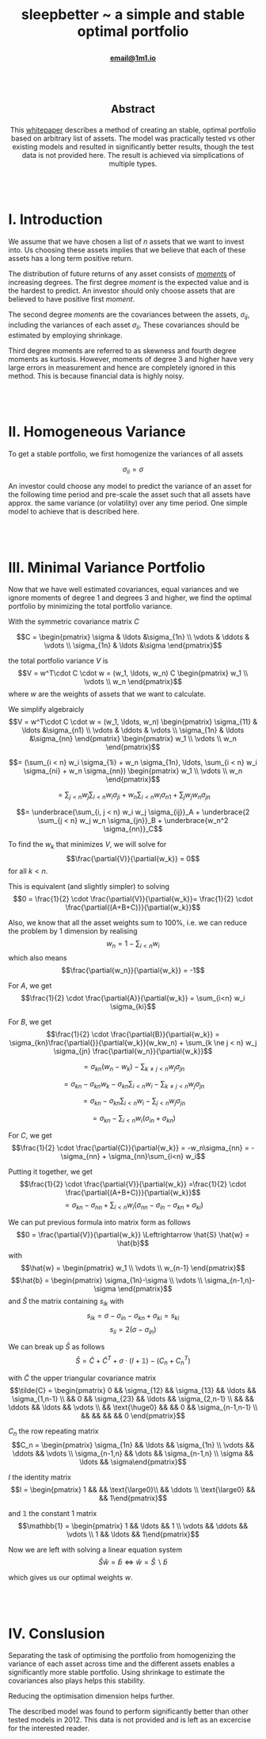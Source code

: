 # <b><p align="center">sleepbetter ~ a simple and stable optimal portfolio</p></b>
#### <p align="center">[email@1m1.io](https://github.com/2i2i/whitepaper/blob/main/Notes.md#acknowledgement)</p>

<br></br>
## <p align="center">Abstract</p>
<p align="center">This <a href="https://github.com/2i2i/whitepaper/blob/main/Notes.md#whitepaper">whitepaper</a> describes a method of creating an stable, optimal portfolio based on arbitrary list of assets. The model was practically tested vs other existing models and resulted in significantly better results, though the test data is not provided here. The result is achieved via simplications of multiple types.</p>
<br></br>

# <b>I. Introduction</b>

We assume that we have chosen a list of $n$ assets that we want to invest into. Us choosing these assets implies that we believe that each of these assets has a long term positive return.

The distribution of future returns of any asset consists of <a href=https://en.wikipedia.org/wiki/Moment_(mathematics)>*moment*s</a> of increasing degrees. The first degree *moment* is the expected value and is the hardest to predict. An investor should only choose assets that are believed to have positive first *moment*.

The second degree *moment*s are the covariances between the assets, $\sigma_{ij}$, including the variances of each asset $\sigma_{ii}$. These covariances should be estimated by employing <a>shrinkage</a>.

Third degree moments are referred to as skewness and fourth degree moments as kurtosis. However, moments of degree 3 and higher have very large errors in measurement and hence are completely ignored in this method. This is because financial data is highly noisy.

<br></br>
# <b>II. Homogeneous Variance</b>

To get a stable portfolio, we first homogenize the variances of all assets

$$\sigma_{ii} = \sigma$$

An investor could choose any model to predict the variance of an asset for the following time period and pre-scale the asset such that all assets have approx. the same variance (or volatility) over any time period. One simple model to achieve that is described <a>here</a>.

<br></br>
# <b>III. Minimal Variance Portfolio</b>

Now that we have well estimated covariances, equal variances and we ignore moments of degree 1 and degrees 3 and higher, we find the optimal portfolio by minimizing the total portfolio variance.

With the symmetric covariance matrix $C$

$$C = \begin{pmatrix} \sigma & \ldots &\sigma_{1n} \\ \vdots & \ddots & \vdots \\ \sigma_{1n} & \ldots &\sigma \end{pmatrix}$$

the total portfolio variance $V$ is
$$V = w^T\cdot C \cdot w = (w_1, \ldots, w_n) C \begin{pmatrix} w_1 \\ \vdots \\ w_n \end{pmatrix}$$
where $w$ are the weights of assets that we want to calculate.

We simplify algebraicly
$$V = w^T\cdot C \cdot w = (w_1, \ldots, w_n) \begin{pmatrix} \sigma_{11} & \ldots &\sigma_{n1} \\ \vdots & \ddots & \vdots \\ \sigma_{1n} & \ldots &\sigma_{nn} \end{pmatrix} \begin{pmatrix} w_1 \\ \vdots \\ w_n \end{pmatrix}$$

$$= (\sum_{i < n} w_i \sigma_{1i} + w_n \sigma_{1n}, \ldots, \sum_{i < n} w_i \sigma_{ni} + w_n \sigma_{nn}) \begin{pmatrix} w_1 \\ \vdots \\ w_n \end{pmatrix}$$

$$= \sum_{j < n} w_j \sum_{i < n} w_i \sigma_{ji} + w_n \sum_{i < n} w_i \sigma_{n1} + \sum_j w_j w_n \sigma_{jn}$$

$$= \underbrace{\sum_{i, j < n} w_i w_j \sigma_{ij}}_A + \underbrace{2 \sum_{j < n} w_j w_n \sigma_{jn}}_B + \underbrace{w_n^2 \sigma_{nn}}_C$$

To find the $w_k$ that minimizes $V$, we will solve for
$$\frac{\partial{V}}{\partial{w_k}} = 0$$
for all $k<n$.

This is equivalent (and slightly simpler) to solving
$$0 = \frac{1}{2} \cdot \frac{\partial{V}}{\partial{w_k}}= \frac{1}{2} \cdot \frac{\partial{(A+B+C)}}{\partial{w_k}}$$

Also, we know that all the asset weights sum to 100%, i.e. we can reduce the problem by 1 dimension by realising
$$ w_n = 1 - \sum_{i<n} w_i $$
which also means
$$\frac{\partial{w_n}}{\partial{w_k}} = -1$$

For $A$, we get
$$\frac{1}{2} \cdot \frac{\partial{A}}{\partial{w_k}} = \sum_{i<n} w_i \sigma_{ki}$$

For $B$, we get
$$\frac{1}{2} \cdot \frac{\partial{B}}{\partial{w_k}} = \sigma_{kn}\frac{\partial{}}{\partial{w_k}}(w_kw_n) + \sum_{k \ne j < n} w_j \sigma_{jn} \frac{\partial{w_n}}{\partial{w_k}}$$

$$= \sigma_{kn} (w_n-w_k) - \sum_{k \ne j < n} w_j \sigma_{jn}$$

$$= \sigma_{kn} - \sigma_{kn} w_k - \sigma_{kn}\sum_{i<n}w_i - \sum_{k \ne j < n} w_j \sigma_{jn}$$

$$= \sigma_{kn} - \sigma_{kn}\sum_{i<n}w_i - \sum_{j < n} w_j \sigma_{jn}$$

$$= \sigma_{kn} - \sum_{i<n} w_i (\sigma_{in}+\sigma_{kn})$$

For $C$, we get
$$\frac{1}{2} \cdot \frac{\partial{C}}{\partial{w_k}} = -w_n\sigma_{nn} = -\sigma_{nn} + \sigma_{nn}\sum_{i<n} w_i$$

Putting it together, we get
$$\frac{1}{2} \cdot  \frac{\partial{V}}{\partial{w_k}} =\frac{1}{2} \cdot \frac{\partial{(A+B+C)}}{\partial{w_k}}$$
$$ = \sigma_{kn}-\sigma_{nn} + \sum_{i < n} w_i(\sigma_{nn}-\sigma_{in}-\sigma_{kn}+\sigma_{ki})$$

We can put previous formula into matrix form as follows
$$0 = \frac{\partial{V}}{\partial{w_k}} \Leftrightarrow \hat{S} \hat{w} = \hat{b}$$
with
$$\hat{w} = \begin{pmatrix} w_1 \\ \vdots \\ w_{n-1} \end{pmatrix}$$
$$\hat{b} = \begin{pmatrix} \sigma_{1n}-\sigma \\ \vdots \\ \sigma_{n-1,n}-\sigma \end{pmatrix}$$
and $\hat{S}$ the matrix containing $s_{ik}$ with
$$s_{ik} = \sigma-\sigma_{in}-\sigma_{kn}+\sigma_{ki} = s_{ki}$$
$$s_{ii} = 2(\sigma - \sigma_{in})$$

We can break up $\hat{S}$ as follows
$$\hat{S} = \tilde{C} + \tilde{C}^T + \sigma \cdot (I + \mathbb{1}) - (C_n + C_n^T)$$

with $\tilde{C}$ the upper triangular covariance matrix
$$\tilde{C} = \begin{pmatrix} 0 && \sigma_{12} && \sigma_{13} && \ldots && \sigma_{1,n-1} \\  && 0 && \sigma_{23} && \ldots && \sigma_{2,n-1} \\  &&  && \ddots && \ldots && \vdots \\ && \text{\huge0} && && 0 && \sigma_{n-1,n-1} \\ && && && && 0 \end{pmatrix}$$

$C_n$ the row repeating matrix
$$C_n = \begin{pmatrix} \sigma_{1n} && \ldots && \sigma_{1n} \\ \vdots && \ddots && \vdots \\ \sigma_{n-1,n} && \dots && \sigma_{n-1,n} \\ \sigma && \ldots && \sigma\end{pmatrix}$$

$I$ the identity matrix
$$I = \begin{pmatrix} 1 && && \text{\large0}\\ && \ddots \\ \text{\large0} && && 1\end{pmatrix}$$

and $\mathbb{1}$ the constant 1 matrix
$$\mathbb{1} = \begin{pmatrix} 1 && \ldots && 1 \\ \vdots && \ddots && \vdots \\ 1 && \ldots && 1\end{pmatrix}$$

Now we are left with solving a linear equation system
$$\hat{S} \hat{w} = \hat{b} \Leftrightarrow \hat{w}=\hat{S} \backslash \hat{b}$$

which gives us our optimal weights $w$.

<br></br>
# <b>IV. Conslusion</b>

Separating the task of optimising the portfolio from homogenizing the variance of each asset across time and the different assets enables a significantly more stable portfolio. Using shrinkage to estimate the covariances also plays helps this stability.

Reducing the optimisation dimension helps further.

The described model was found to perform significantly better than other tested models in 2012. This data is not provided and is left as an excercise for the interested reader.